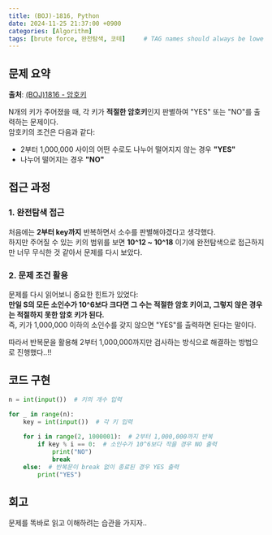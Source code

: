 ```yaml
---
title: (BOJ)-1816, Python
date: 2024-11-25 21:37:00 +0900
categories: [Algorithm]
tags: [brute force, 완전탐색, 코테]     # TAG names should always be lowercase
---
```



## **문제 요약**
**출처**: [(BOJ)1816 -  암호키](https://www.acmicpc.net/problem/1816)  

N개의 키가 주어졌을 때, 각 키가 **적절한 암호키**인지 판별하여 "YES" 또는 "NO"를 출력하는 문제이다.  
암호키의 조건은 다음과 같다:

- 2부터 1,000,000 사이의 어떤 수로도 나누어 떨어지지 않는 경우 **"YES"**  
- 나누어 떨어지는 경우 **"NO"**


## **접근 과정**

### **1. 완전탐색 접근**
처음에는 **2부터 key까지** 반복하면서 소수를 판별해야겠다고 생각했다.  
하지만 주어질 수 있는 키의 범위를 보면 **10^12 ~ 10^18** 이기에 완전탐색으로 접근하지만 너무 무식한 것 같아서 문제를 다시 보았다.  

### **2. 문제 조건 활용**
문제를 다시 읽어보니 중요한 힌트가 있었다:  
**만일 S의 모든 소인수가 10^6보다 크다면 그 수는 적절한 암호 키이고, 그렇지 않은 경우는 적절하지 못한 암호 키가 된다.**  
즉, 키가 1,000,000 이하의 소인수를 갖지 않으면 "YES"를 출력하면 된다는 말이다.  

따라서 반복문을 활용해 2부터 1,000,000까지만 검사하는 방식으로 해결하는 방법으로 진행했다..!!


## **코드 구현**

```python
n = int(input())  # 키의 개수 입력

for _ in range(n):
    key = int(input())  # 각 키 입력
    
    for i in range(2, 1000001):  # 2부터 1,000,000까지 반복
        if key % i == 0:  # 소인수가 10^6보다 작을 경우 NO 출력
            print("NO")
            break
    else:  # 반복문이 break 없이 종료된 경우 YES 출력
        print("YES")
```

## **회고**
문제를 똑바로 읽고 이해하려는 습관을 가지자..
